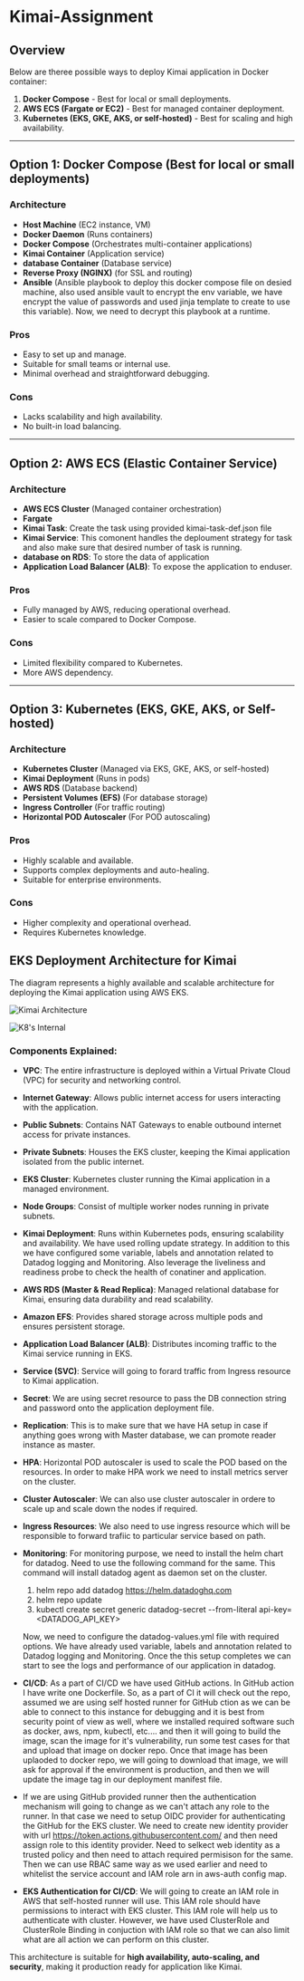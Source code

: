 # Kimai-Assignment

## Overview
Below are theree possible ways to deploy Kimai application in Docker container:
1. **Docker Compose** - Best for local or small deployments.
2. **AWS ECS (Fargate or EC2)** - Best for managed container deployment.
3. **Kubernetes (EKS, GKE, AKS, or self-hosted)** - Best for scaling and high availability.

---

## Option 1: Docker Compose (Best for local or small deployments)
### **Architecture**
- **Host Machine** (EC2 instance, VM)
- **Docker Daemon** (Runs containers)
- **Docker Compose** (Orchestrates multi-container applications)
- **Kimai Container** (Application service)
- **database Container** (Database service)
- **Reverse Proxy (NGINX)** (for SSL and routing)
- **Ansible** (Ansible playbook to deploy this docker compose file on desied machine, also used ansible vault to encrypt the env variable, we have encrypt the value of passwords and used jinja template to create to use this variable). Now, we need to decrypt this playbook at a runtime.

### **Pros**
- Easy to set up and manage.
- Suitable for small teams or internal use.
- Minimal overhead and straightforward debugging.

### **Cons**
- Lacks scalability and high availability.
- No built-in load balancing.

---

## Option 2: AWS ECS (Elastic Container Service)
### **Architecture**
- **AWS ECS Cluster** (Managed container orchestration)
- **Fargate**
- **Kimai Task**: Create the task using provided kimai-task-def.json file
- **Kimai Service**: This comonent handles the deploument strategy for task and also make sure that desired number of task is running.
- **database on RDS**: To store the data of application
- **Application Load Balancer (ALB)**: To expose the application to enduser.

### **Pros**
- Fully managed by AWS, reducing operational overhead.
- Easier to scale compared to Docker Compose.

### **Cons**
- Limited flexibility compared to Kubernetes.
- More AWS dependency.

---

## Option 3: Kubernetes (EKS, GKE, AKS, or Self-hosted)
### **Architecture**
- **Kubernetes Cluster** (Managed via EKS, GKE, AKS, or self-hosted)
- **Kimai Deployment** (Runs in pods)
- **AWS RDS** (Database backend)
- **Persistent Volumes (EFS)** (For database storage)
- **Ingress Controller** (For traffic routing)
- **Horizontal POD Autoscaler** (For POD autoscaling)


### **Pros**
- Highly scalable and available.
- Supports complex deployments and auto-healing.
- Suitable for enterprise environments.

### **Cons**
- Higher complexity and operational overhead.
- Requires Kubernetes knowledge.


## EKS Deployment Architecture for Kimai
The diagram represents a highly available and scalable architecture for deploying the Kimai application using AWS EKS.

![Kimai Architecture](Kimai_Arch.png)

![K8's Internal](K8_Internal.drawio.png) 


### **Components Explained:**
- **VPC**: The entire infrastructure is deployed within a Virtual Private Cloud (VPC) for security and networking control.
- **Internet Gateway**: Allows public internet access for users interacting with the application.
- **Public Subnets**: Contains NAT Gateways to enable outbound internet access for private instances.
- **Private Subnets**: Houses the EKS cluster, keeping the Kimai application isolated from the public internet.
- **EKS Cluster**: Kubernetes cluster running the Kimai application in a managed environment.
- **Node Groups**: Consist of multiple worker nodes running in private subnets.
- **Kimai Deployment**: Runs within Kubernetes pods, ensuring scalability and availability. We have used rolling update strategy. In addition to this we have configured some variable, labels and annotation related to Datadog logging and Monitoring. Also leverage the liveliness and readiness probe to check the health of conatiner and application.
- **AWS RDS (Master & Read Replica)**: Managed relational database for Kimai, ensuring data durability and read scalability.
- **Amazon EFS**: Provides shared storage across multiple pods and ensures persistent storage.
- **Application Load Balancer (ALB)**: Distributes incoming traffic to the Kimai service running in EKS.
- **Service (SVC)**: Service will going to forard traffic from Ingress resource to Kimai application.
- **Secret**: We are using secret resource to pass the DB connection string and password onto the application deployment file.
- **Replication**: This is to make sure that we have HA setup in case if anything goes wrong with Master database, we can promote reader instance as master.
- **HPA**: Horizontal POD autoscaler is used to scale the POD based on the resources. In order to make HPA work we need to install metrics server on the cluster.
- **Cluster Autoscaler**: We can also use cluster autoscaler in ordere to scale up and scale down the nodes if required.
- **Ingress Resources**: We also need to use ingress resource which will be responsible to forward trafiic to particular service based on path.
- **Monitoring**: For monitoring purpose, we need to install the helm chart for datadog. Need to use the following command for the same. This command will install datadog agent as daemon set on the cluster.
  1. helm repo add datadog https://helm.datadoghq.com
  2. helm repo update
  3. kubectl create secret generic datadog-secret --from-literal api-key=<DATADOG_API_KEY>

  Now, we need to configure the datadog-values.yml file with required options. We have already used variable, labels and annotation related to Datadog logging and Monitoring. Once the this setup completes we can start to see the logs and performance of our application in datadog.

- **CI/CD**: As a part of CI/CD we have used GitHub actions. In GitHub action I have write one Dockerfile. So, as a part of CI it will check out the repo, assumed we are using self hosted runner for GitHub ction as we can be able to connect to this instance for debugging and it is best from security point of view as well, where we installed required software such as docker, aws, npm, kubectl, etc.... and then it will going to build the image, scan the image for it's vulnerability, run some test cases for that and upload that image on docker repo.
Once that image has been uplaoded to docker repo, we will going to download that image, we will ask for approval if the environment is production,  and then we will update the image tag in our deployment manifest file.

- If we are using GitHub provided runner then the authentication mechanism will going to change as we can't attach any role to the runner. In that case we need to setup OIDC provider for authenticating the GitHub for the EKS cluster. We need to create new identity provider with url https://token.actions.githubusercontent.com/ and then need assign role to this identity provider. Need to selkect web identity as a trusted policy and then need to attach required permisison for the same. Then we can use RBAC same way as we used earlier and need to whitelist the service account and IAM role arn in aws-auth config map.

- **EKS Authentication for CI/CD**: We will going to create an IAM role in AWS that self-hosted runner will use. This IAM role should have permissions to interact with EKS cluster. This IAM role will help us to authenticate with cluster. However, we have used ClusterRole and ClusterRole Binding in conjuction with IAM role so that we can also limit what are all action we can perform on this cluster.
 

This architecture is suitable for **high availability, auto-scaling, and security**, making it production ready for application like Kimai.